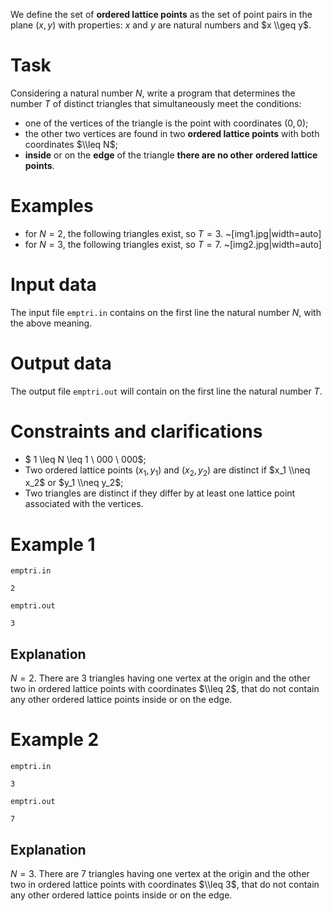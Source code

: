 We define the set of **ordered lattice points** as the set of point pairs in the plane $(x,y)$ with properties: $x$ and $y$ are natural numbers and $x \\geq y$.
# Task
Considering a natural number $N$, write a program that determines the number $T$ of distinct triangles that simultaneously meet the conditions:
* one of the vertices of the triangle is the point with coordinates $(0,0)$;
* the other two vertices are found in two **ordered lattice points** with both coordinates $\\leq N$;
* **inside** or on the **edge** of the triangle **there are no other** **ordered lattice points**.
# Examples
* for $N = 2$, the following triangles exist, so $T = 3$.
~[img1.jpg|width=auto]
* for $N = 3$, the following triangles exist, so $T = 7$.
~[img2.jpg|width=auto]
# Input data
The input file `emptri.in` contains on the first line the natural number $N$, with the above meaning.
# Output data
The output file `emptri.out` will contain on the first line the natural number $T$.
# Constraints and clarifications
* $ 1 \\leq N \\leq 1 \\ 000 \\ 000$;
* Two ordered lattice points $(x_1, y_1)$ and $(x_2, y_2)$ are distinct if $x_1 \\neq x_2$ or $y_1 \\neq y_2$;
* Two triangles are distinct if they differ by at least one lattice point associated with the vertices.

# Example 1

`emptri.in`
```
2
```

`emptri.out`
```
3
```

## Explanation

$N = 2$. There are $3$ triangles having one vertex at the origin and the other two in ordered lattice points with coordinates $\\leq 2$, that do not contain any other ordered lattice points inside or on the edge.

# Example 2

`emptri.in`
```
3
```

`emptri.out`
```
7
```

## Explanation

$N = 3$. There are $7$ triangles having one vertex at the origin and the other two in ordered lattice points with coordinates $\\leq 3$, that do not contain any other ordered lattice points inside or on the edge.
